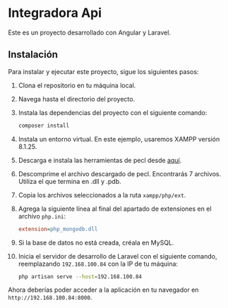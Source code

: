 # Integradora Api

Este es un proyecto desarrollado con Angular y Laravel.

## Instalación

Para instalar y ejecutar este proyecto, sigue los siguientes pasos:

1. Clona el repositorio en tu máquina local.

2. Navega hasta el directorio del proyecto.

3. Instala las dependencias del proyecto con el siguiente comando:

    ```bash
    composer install
    ```

4. Instala un entorno virtual. En este ejemplo, usaremos XAMPP versión 8.1.25.

5. Descarga e instala las herramientas de pecl desde [aquí](https://pecl.php.net/package/mongodb/1.13.0).

6. Descomprime el archivo descargado de pecl. Encontrarás 7 archivos. Utiliza el que termina en .dll y .pdb.

7. Copia los archivos seleccionados a la ruta `xampp/php/ext`.

8. Agrega la siguiente línea al final del apartado de extensiones en el archivo `php.ini`:

    ```ini
    extension=php_mongodb.dll
    ```

9. Si la base de datos no está creada, créala en MySQL.

10. Inicia el servidor de desarrollo de Laravel con el siguiente comando, reemplazando `192.168.100.84` con la IP de tu máquina:

    ```bash
    php artisan serve --host=192.168.100.84
    ```

Ahora deberías poder acceder a la aplicación en tu navegador en `http://192.168.100.84:8000`.
